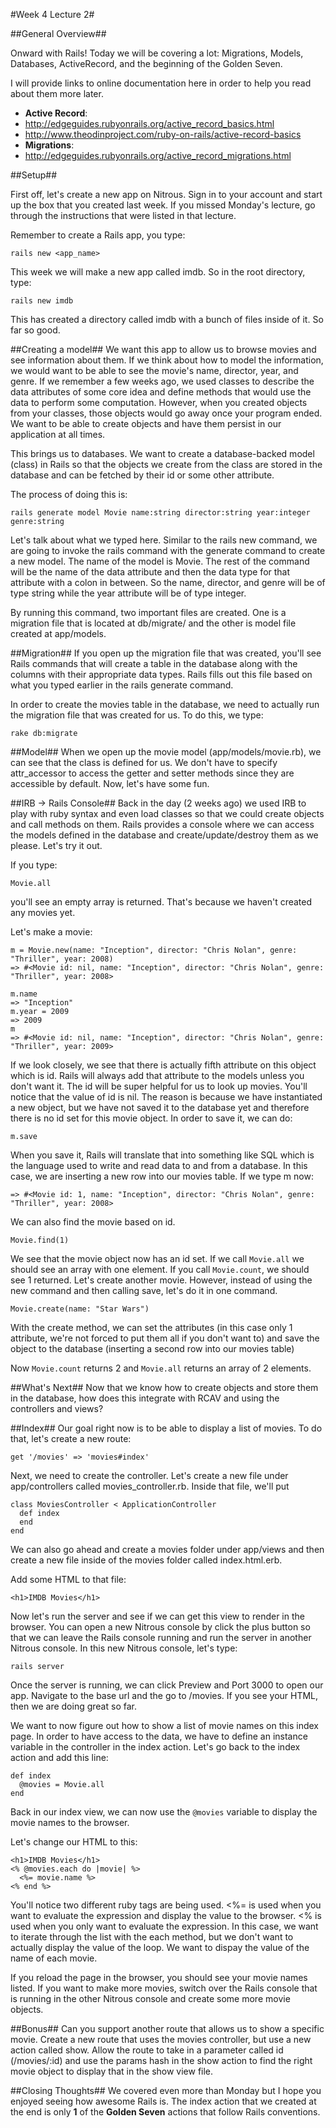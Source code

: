 #Week 4 Lecture 2#

##General Overview##

Onward with Rails! Today we will be covering a lot: Migrations, Models, Databases, ActiveRecord, and the beginning of the Golden Seven.

I will provide links to online documentation here in order to help you read about them more later.

* **Active Record**:
 * http://edgeguides.rubyonrails.org/active_record_basics.html
 * http://www.theodinproject.com/ruby-on-rails/active-record-basics
* **Migrations**:
 * http://edgeguides.rubyonrails.org/active_record_migrations.html

##Setup##

First off, let's create a new app on Nitrous. Sign in to your account and start up the box that you created last week. If you missed Monday's lecture, go through the instructions that were listed in that lecture.

Remember to create a Rails app, you type:

```
rails new <app_name>
```

This week we will make a new app called imdb. So in the root directory, type:

```
rails new imdb
```

This has created a directory called imdb with a bunch of files inside of it. So far so good.


##Creating a model##
We want this app to allow us to browse movies and see information about them. If we think about how to model the information, we would want to be able to see the movie's name, director, year, and genre. If we remember a few weeks ago, we used classes to describe the data attributes of some core idea and define methods that would use the data to perform some computation. However, when you created objects from your classes, those objects would go away once your program ended. We want to be able to create objects and have them persist in our application at all times.

This brings us to databases. We want to create a database-backed model (class) in Rails so that the objects we create from the class are stored in the database and can be fetched by their id or some other attribute.

The process of doing this is:

```
rails generate model Movie name:string director:string year:integer genre:string
```

Let's talk about what we typed here. Similar to the rails new command, we are going to invoke the rails command with the generate command to create a new model. The name of the model is Movie. The rest of the command will be the name of the data attribute and then the data type for that attribute with a colon in between. So the name, director, and genre will be of type string while the year attribute will be of type integer.

By running this command, two important files are created. One is a migration file that is located at db/migrate/ and the other is model file created at app/models.


##Migration##
If you open up the migration file that was created, you'll see Rails commands that will create a table in the database along with the columns with their appropriate data types. Rails fills out this file based on what you typed earlier in the rails generate command.

In order to create the movies table in the database, we need to actually run the migration file that was created for us. To do this, we type:

```
rake db:migrate
```

##Model##
When we open up the movie model (app/models/movie.rb), we can see that the class is defined for us. We don't have to specify attr_accessor to access the getter and setter methods since they are accessible by default. Now, let's have some fun.


##IRB -> Rails Console##
Back in the day (2 weeks ago) we used IRB to play with ruby syntax and even load classes so that we could create objects and call methods on them. Rails provides a console where we can access the models defined in the database and create/update/destroy them as we please. Let's try it out.

If you type:

```
Movie.all
```
you'll see an empty array is returned. That's because we haven't created any movies yet.

Let's make a movie:
```
m = Movie.new(name: "Inception", director: "Chris Nolan", genre: "Thriller", year: 2008)
=> #<Movie id: nil, name: "Inception", director: "Chris Nolan", genre: "Thriller", year: 2008>
```

```
m.name
=> "Inception"
m.year = 2009
=> 2009
m
=> #<Movie id: nil, name: "Inception", director: "Chris Nolan", genre: "Thriller", year: 2009>
```

If we look closely, we see that there is actually fifth attribute on this object which is id. Rails will always add that attribute to the models unless you don't want it. The id will be super helpful for us to look up movies. You'll notice that the value of id is nil. The reason is because we have instantiated a new object, but we have not saved it to the database yet and therefore there is no id set for this movie object. In order to save it, we can do:

```
m.save
```

When you save it, Rails will translate that into something like SQL which is the language used to write and read data to and from a database. In this case, we are inserting a new row into our movies table. If we type m now:

```
=> #<Movie id: 1, name: "Inception", director: "Chris Nolan", genre: "Thriller", year: 2008>
```

We can also find the movie based on id.
```
Movie.find(1)
```

We see that the movie object now has an id set. If we call ```Movie.all``` we should see an array with one element. If you call ```Movie.count```, we should see 1 returned. Let's create another movie. However, instead of using the new command and then calling save, let's do it in one command.

```
Movie.create(name: "Star Wars")
```
With the create method, we can set the attributes (in this case only 1 attribute, we're not forced to put them all if you don't want to) and save the object to the database (inserting a second row into our movies table)

Now ```Movie.count``` returns 2 and ```Movie.all``` returns an array of 2 elements.

##What's Next##
Now that we know how to create objects and store them in the database, how does this integrate with RCAV and using the controllers and views?

##Index##
Our goal right now is to be able to display a list of movies. To do that, let's create a new route:
```
get '/movies' => 'movies#index'
```

Next, we need to create the controller. Let's create a new file under app/controllers called movies_controller.rb. Inside that file, we'll put
```
class MoviesController < ApplicationController
  def index
  end
end
```

We can also go ahead and create a movies folder under app/views and then create a new file inside of the movies folder called index.html.erb.

Add some HTML to that file:
```
<h1>IMDB Movies</h1>
```

Now let's run the server and see if we can get this view to render in the browser. You can open a new Nitrous console by click the plus button so that we can leave the Rails console running and run the server in another Nitrous console. In this new Nitrous console, let's type:
```
rails server
```
Once the server is running, we can click Preview and Port 3000 to open our app. Navigate to the base url and the go to /movies. If you see your HTML, then we are doing great so far.

We want to now figure out how to show a list of movie names on this index page. In order to have access to the data, we have to define an instance variable in the controller in the index action. Let's go back to the index action and add this line:

```
def index
  @movies = Movie.all
end
```

Back in our index view, we can now use the ```@movies``` variable to display the movie names to the browser.

Let's change our HTML to this:
```
<h1>IMDB Movies</h1>
<% @movies.each do |movie| %>
  <%= movie.name %>
<% end %>
```
You'll notice two different ruby tags are being used. <%= is used when you want to evaluate the expression and display the value to the browser. <% is used when you only want to evaluate the expression. In this case, we want to iterate through the list with the each method, but we don't want to actually display the value of the loop. We want to dispay the value of the name of each movie.

If you reload the page in the browser, you should see your movie names listed. If you want to make more movies, switch over the Rails console that is running in the other Nitrous console and create some more movie objects.

##Bonus##
Can you support another route that allows us to show a specific movie. Create a new route that uses the movies controller, but use a new action called show. Allow the route to take in a parameter called id (/movies/:id) and use the params hash in the show action to find the right movie object to display that in the show view file.

##Closing Thoughts##
We covered even more than Monday but I hope you enjoyed seeing how awesome Rails is. The index action that we created at the end is only **1** of the **Golden Seven** actions that follow Rails conventions.
